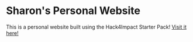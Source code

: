 # Sharon's Personal Website

This is a personal website built using the Hack4Impact Starter Pack!
[Visit it here!](https://shaaronl.github.io)
